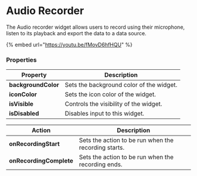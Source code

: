 # Audio Recorder

The Audio recorder widget allows users to record using their microphone, listen to its playback and export the data to a data source.

{% embed url="https://youtu.be/fMovD6hfHQU" %}

### Properties

| Property            | Description                              |
| ------------------- | ---------------------------------------- |
| **backgroundColor** | Sets the background color of the widget. |
| **iconColor**       | Sets the icon color of the widget.       |
| **isVisible**       | Controls the visibility of the widget.   |
| **isDisabled**      | Disables input to this widget.           |

| Action                  | Description                                          |
| ----------------------- | ---------------------------------------------------- |
| **onRecordingStart**    | Sets the action to be run when the recording starts. |
| **onRecordingComplete** | Sets the action to be run when the recording ends.   |

